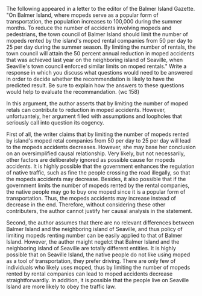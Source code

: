 The following appeared in a letter to the editor of the Balmer Island Gazette.
"On Balmer Island, where mopeds serve as a popular form of transportation, the population increases to 100,000 during the summer months. To reduce the number of accidents involving mopeds and pedestrians, the town council of Balmer Island should limit the number of mopeds rented by the island's moped rental companies from 50 per day to 25 per day during the summer season. By limiting the number of rentals, the town council will attain the 50 percent annual reduction in moped accidents that was achieved last year on the neighboring island of Seaville, when Seaville's town council enforced similar limits on moped rentals."
Write a response in which you discuss what questions would need to be answered in order to decide whether the recommendation is likely to have the predicted result. Be sure to explain how the answers to these questions would help to evaluate the recommandation.
(wc 158)

In this argument, the author asserts that by limiting the number of moped retals can contribute to reduction in moped accidents. However, unfortuantely, her argument filled with assumptions and loopholes that seriously call into question its cogency.

First of all, the writer claims that by limiting the number of mopeds rented by island's moped retal companies from 50 per day to 25 per day will lead to the mopeds accidents decreases. However, she may base her conclusion on an oversimplified causal relationship. Very likely, but not necessarily, other factors are deliberately ignored as possible cause for mopeds accidents. It is highly possible that the government enhances the regulation of native traffic, such as fine the people crossing the road illegally, so that the mopeds accidents may decrease. Besides, it also possible that if the government limits the number of mopeds rented by the rental companies, the native people may go to buy one moped since it is a popular form of transportation. Thus, the mopeds accidents may increase instead of decrease in the end. Therefore, without considering these other contributers, the author cannot justify her causal analysis in the statement.

Second, the author assumes that there are no relevant differences between Balmer Island and the neighboring island of Seaville, and thus policy of limiting mopeds renting number can be easily applied to that of Balmer Island. However, the author maight negelct that Balmer Island and the neighboring island of Seaville are totally different entities. It is highly possible that on Seaville Island, the native people do not like using moped as a tool of transportation, they prefer driving. There are only few of individuals who likely uses moped, thus by limiting the number of mopeds rented by rental companies can lead to moped accidents decrease straightforwardly. In addition, it is possible that the people live on Seaville Island are more likely to obey the traffic law. 
